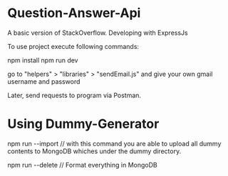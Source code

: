 # Question-Answer-Api
A basic version of StackOverflow. Developing with ExpressJs


To use project execute following commands:

npm install
npm run dev


go to "helpers" > "libraries" > "sendEmail.js" and give your own gmail username and password


Later, send requests to program via Postman.


# Using Dummy-Generator

npm run --import // with this command you are able to upload all dummy contents to MongoDB whiches under the dummy directory.

npm run --delete // Format everything in MongoDB 
